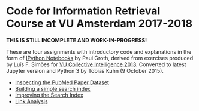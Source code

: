Code for Information Retrieval Course at VU Amsterdam 2017-2018
===============================================================

**THIS IS STILL INCOMPLETE AND WORK-IN-PROGRESS!**

These are four assignments with introductory code and explanations in the form
of [IPython Notebooks](http://ipython.org/notebook.html) by Paul Groth, derived
from exercises produced by Luís F. Simões for [VU Collective Intelligence
2013](https://github.com/lfsimoes/VU/tree/master/2013__Collective_Intelligence).
Converted to latest Jupyter version and Python 3 by Tobias Kuhn (9 October 2015).

* [Inspecting the PubMed Paper Dataset](01_inspecting.ipynb)
* [Building a simple search index](02_building.ipynb)
* [Improving the Search Index](03_improving.ipynb)
* [Link Analysis](04_analysis.ipynb)

